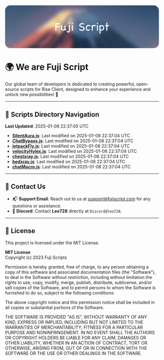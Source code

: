 ![Banner](.github/b.webp)

# 🌍 **We are Fuji Script**

Our global team of developers is dedicated to creating powerful, open-source scripts for Rise Client, designed to enhance your experience and unlock new possibilities! 🌟

---
<!-- SCRIPTS_NAVIGATION_START -->
## 📂 **Scripts Directory Navigation**

**Last Updated**: 2025-01-08 22:37:05 UTC

- **[SilentAura.js](scripts/SilentAura.js)**: Last modified on 2025-01-08 22:37:04 UTC
- **[ChatBypass.js](scripts/ChatBypass.js)**: Last modified on 2025-01-08 22:37:04 UTC
- **[jetpackFly.js](scripts/jetpackFly.js)**: Last modified on 2025-01-08 22:37:04 UTC
- **[velocityHylex.js](scripts/velocityHylex.js)**: Last modified on 2025-01-08 22:37:04 UTC
- **[chestxray.js](scripts/chestxray.js)**: Last modified on 2025-01-08 22:37:04 UTC
- **[bedxray.js](scripts/bedxray.js)**: Last modified on 2025-01-08 22:37:04 UTC
- **[chatMacro.js](scripts/chatMacro.js)**: Last modified on 2025-01-08 22:37:04 UTC

<!-- SCRIPTS_NAVIGATION_END -->

---

## 💬 **Contact Us**  
- 📬 **Support Email**: Reach out to us at [support@fujiscript.com](mailto:support@fujiscript.com) for any questions or assistance.  
- 💬 **Discord**: Contact **Leo728** directly at `Discord@leo728`.

---

## 📜 **License**

This project is licensed under the MIT License.  

**MIT License**  
Copyright (c) 2023 Fuji Scripts  

Permission is hereby granted, free of charge, to any person obtaining a copy of this software and associated documentation files (the "Software"), to deal in the Software without restriction, including without limitation the rights to use, copy, modify, merge, publish, distribute, sublicense, and/or sell copies of the Software, and to permit persons to whom the Software is furnished to do so, subject to the following conditions:  

The above copyright notice and this permission notice shall be included in all copies or substantial portions of the Software.  

THE SOFTWARE IS PROVIDED "AS IS", WITHOUT WARRANTY OF ANY KIND, EXPRESS OR IMPLIED, INCLUDING BUT NOT LIMITED TO THE WARRANTIES OF MERCHANTABILITY, FITNESS FOR A PARTICULAR PURPOSE AND NONINFRINGEMENT. IN NO EVENT SHALL THE AUTHORS OR COPYRIGHT HOLDERS BE LIABLE FOR ANY CLAIM, DAMAGES OR OTHER LIABILITY, WHETHER IN AN ACTION OF CONTRACT, TORT OR OTHERWISE, ARISING FROM, OUT OF OR IN CONNECTION WITH THE SOFTWARE OR THE USE OR OTHER DEALINGS IN THE SOFTWARE.  
